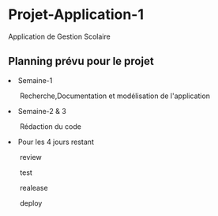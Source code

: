 # Projet-Application-1
Application de Gestion Scolaire

## Planning prévu pour le projet

 <li>Semaine-1</li>
 <ul> Recherche,Documentation et modélisation de l'application </ul>
 <li>Semaine-2 & 3</li>
 <ul> Rédaction du code </ul>
 <li> Pour les 4 jours restant </li>
 <ul>review</ul>
 <ul>test</ul>
 <ul>realease</ul>
 <ul>deploy</ul>
